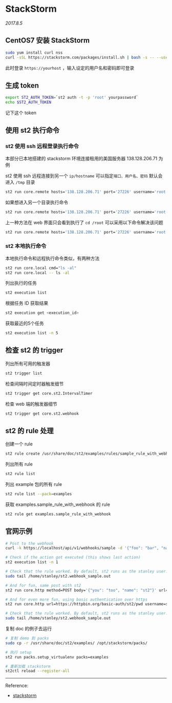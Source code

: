 # StackStorm

*2017.8.5*

## CentOS7 安装 StackStorm

``` bash
sudo yum install curl nss
curl -sSL https://stackstorm.com/packages/install.sh | bash -s -- --user=st2admin --password='yourpassword'
```

此时登录 `https://yourhost` ，输入设定的用户名和密码即可登录  

## 生成 token

``` bash
export ST2_AUTH_TOKEN=`st2 auth -t -p 'root' yourpassword`
echo $ST2_AUTH_TOKEN
```

记下这个 token  

## 使用 st2 执行命令

### st2 使用 ssh 远程登录执行命令

本部分已本地搭建的 stackstorm 环境连接租用的美国服务器 138.128.206.71 为例   

st2 使用 ssh 远程连接到另一个 `ip/hostname` 可以指定`端口、用户名、密码`  默认会进入 `/tmp` 目录  

``` bash
st2 run core.remote hosts='138.128.206.71' port='27226' username='root' password='*****' -- ls -l
```

如果想进入另一个目录执行命令  

``` bash
st2 run core.remote hosts='138.128.206.71' port='27226' username='root' password='*****' -- cd /root;ls -ltr
```

上一种方法在 web 界面只会看到执行了 `cd /root` 可以采用以下命令解决该问题

``` bash
st2 run core.remote hosts='138.128.206.71' port='27226' username='root' password='*****' cmd="cd /root; ls -ltr"
```

### st2 本地执行命令

本地执行命令和远程执行命令类似，有两种方法  

``` bash
st2 run core.local cmd="ls -al"
st2 run core.local -- ls -al
```

列出执行的任务  

``` bash
st2 execution list
```

根据任务 ID 获取结果  

``` bash
st2 execution get <execution_id>
```

获取最近的5个任务  

``` bash
st2 execution list -n 5
```

## 检查 st2 的 trigger

列出所有可用的触发器  

``` bash
st2 trigger list
```

检查间隔时间定时器触发细节

``` bash
st2 trigger get core.st2.IntervalTimer
```

检查 web 端的触发器细节

``` bash
st2 trigger get core.st2.webhook
```

## st2 的 rule 处理

创建一个 rule  

``` bash
st2 rule create /usr/share/doc/st2/examples/rules/sample_rule_with_webhook.yaml
```

列出所有 rule  

``` bash
st2 rule list
```

列出 example 包的所有 rule  

``` bash
st2 rule list --pack=examples
```

获取 examples.sample_rule_with_webhook 的 rule  

``` bash
st2 rule get examples.sample_rule_with_webhook
```

## 官网示例

``` bash
# Post to the webhook
curl -k https://localhost/api/v1/webhooks/sample -d '{"foo": "bar", "name": "st2"}' -H 'Content-Type: application/json' -H 'X-Auth-Token: yourToken'

# Check if the action got executed (this shows last action)
st2 execution list -n 1

# Check that the rule worked. By default, st2 runs as the stanley user.
sudo tail /home/stanley/st2.webhook_sample.out

# And for fun, same post with st2
st2 run core.http method=POST body='{"you": "too", "name": "st2"}' url=https://localhost/api/v1/webhooks/sample headers='x-auth-token=yourToken,content-type=application/json' verify_ssl_cert=False

# And for even more fun, using basic authentication over https
st2 run core.http url=https://httpbin.org/basic-auth/st2/pwd username=st2 password=pwd

# Check that the rule worked. By default, st2 runs as the stanley user.
sudo tail /home/stanley/st2.webhook_sample.out
```

复制 doc 的例子去运行

``` bash
# 复制 demo 到 packs
sudo cp -r /usr/share/doc/st2/examples/ /opt/stackstorm/packs/

# 执行 setup
st2 run packs.setup_virtualenv packs=examples

# 重新加载 stackstorm
st2ctl reload --register-all
```


______

Reference:
* [stackstorm](https://docs.stackstorm.com/install/index.html)